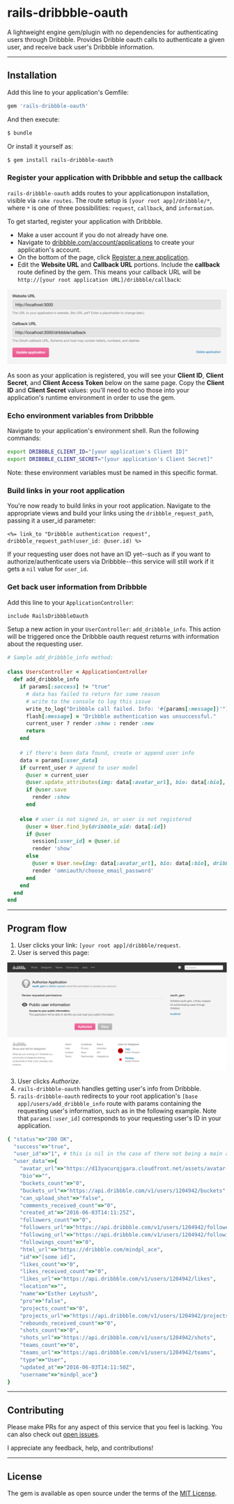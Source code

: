 # rails-dribbble-oauth
A lightweight engine gem/plugin with no dependencies for authenticating users through Dribbble. Provides Dribble oauth calls to authenticate a given user, and receive back user's Dribbble information.

<hr>

## Installation
Add this line to your application's Gemfile:

```ruby
gem 'rails-dribbble-oauth'
```

And then execute:
```bash
$ bundle
```

Or install it yourself as:
```bash
$ gem install rails-dribbble-oauth
```

### Register your application with Dribbble and setup the callback

`rails-dribbble-oauth` adds routes to your applicationupon installation, visible via `rake routes`. The route setup is `[your root app]/dribbble/*`, where `*` is one of three possibilities: `request`, `callback`, and `information`.

To get started, register your application with Dribbble.
* Make a user account if you do not already have one.
* Navigate to [dribbble.com/account/applications](https://dribbble.com/account/applications) to create your application's account.
* On the bottom of the page, click [Register a new application](https://dribbble.com/account/applications/new).
* Edit the **Website URL** and **Callback URL** portions. Include the **callback** route defined by the gem. This means your callback URL will be `http://[your root application URL]/dribbble/callback`:

![callback screenshot](screenshots/callback_screenshot.png)

As soon as your application is registered, you will see your **Client ID**, **Client Secret**, and **Client Access Token** below on the same page. Copy the **Client ID** and **Client Secret** values: you'll need to echo those into your application's runtime environment in order to use the gem.

### Echo environment variables from Dribbble
Navigate to your application's environment shell. Run the following commands:

```bash
export DRIBBBLE_CLIENT_ID="[your application's Client ID]"
export DRIBBBLE_CLIENT_SECRET="[your application's Client Secret]"
```

Note: these environment variables must be named in this specific format.

### Build links in your root application
You're now ready to build links in your root application. Navigate to the appropriate views and build your links using the `dribbble_request_path`, passing it a user_id parameter:
```
<%= link_to "Dribbble authentication request", dribbble_request_path(user_id: @user.id) %>
```

If your requesting user does not have an ID yet--such as if you want to authorize/authenticate users via Dribbble--this service will still work if it gets a `nil` value for `user_id`.

### Get back user information from Dribbble
Add this line to your `ApplicationController`:

```
include RailsDribbbleOauth
```

Setup a new action in your `UserController`: `add_dribbble_info`. This action will be triggered once the Dribbble oauth request returns with information about the requesting user.

```ruby
# Sample add_dribbble_info method:

class UsersController < ApplicationController
  def add_dribbble_info
    if params[:success] != "true"
      # data has failed to return for some reason
      # write to the console to log this issue
      write_to_log("Dribbble call failed. Info: '#{params[:message]}'")
      flash[:message] = "Dribbble authentication was unsuccessful."
      current_user ? render :show : render :new
      return
    end

    # if there's been data found, create or append user info
    data = params[:user_data]
    if current_user # append to user model
      @user = current_user
      @user.update_attributes(img: data[:avatar_url], bio: data[:bio], dribbble: true, dribbble_uid: data[:id], dribbble_url: data[:html_url], role: "designer", first_name: data[:name].split[0], last_name: data[:name].split[1])
      if @user.save
        render :show
      end

    else # user is not signed in, or user is not registered
      @user = User.find_by(dribbble_uid: data[:id])
      if @user
        session[:user_id] = @user.id
        render 'show'
      else
        @user = User.new(img: data[:avatar_url], bio: data[:bio], dribbble: true, dribbble_uid: data[:id], dribbble_url: data[:projects_url], role: "designer", first_name: data[:name].split[0], last_name: data[:name].split[1])
        render 'omniauth/choose_email_password'
      end
    end
  end
end
```

<hr>

## Program flow
1. User clicks your link: `[your root app]/dribbble/request`.
2. User is served this page:

![oauth request](screenshots/oauth_request.png)

3. User clicks *Authorize*.
4. `rails-dribbble-oauth` handles getting user's info from Dribbble.
4. `rails-dribbble-oauth` redirects to your root application's `[base app]/users/add_dribbble_info` route with params containing the requesting user's information, such as in the following example. Note that `params[:user_id]` corresponds to your requesting user's ID in your application.

```ruby
{ "status"=>"200 OK",
  "success"=>"true",
  "user_id"=>"1", # this is nil in the case of there not being a main app user registered initially
  "user_data"=>{
    "avatar_url"=>"https://d13yacurqjgara.cloudfront.net/assets/avatar-default-aa2eab7684294781f93bc99ad394a0eb3249c5768c21390163c9f55ea8ef83a4.gif",
    "bio"=>"",
    "buckets_count"=>"0",
    "buckets_url"=>"https://api.dribbble.com/v1/users/1204942/buckets",
    "can_upload_shot"=>"false",
    "comments_received_count"=>"0",
    "created_at"=>"2016-06-03T14:11:25Z",
    "followers_count"=>"0",
    "followers_url"=>"https://api.dribbble.com/v1/users/1204942/followers",
    "following_url"=>"https://api.dribbble.com/v1/users/1204942/following",
    "followings_count"=>"0",
    "html_url"=>"https://dribbble.com/mindpl_ace",
    "id"=>"[some id]",
    "likes_count"=>"0",
    "likes_received_count"=>"0",
    "likes_url"=>"https://api.dribbble.com/v1/users/1204942/likes",
    "location"=>"",
    "name"=>"Esther Leytush",
    "pro"=>"false",
    "projects_count"=>"0",
    "projects_url"=>"https://api.dribbble.com/v1/users/1204942/projects",
    "rebounds_received_count"=>"0",
    "shots_count"=>"0",
    "shots_url"=>"https://api.dribbble.com/v1/users/1204942/shots",
    "teams_count"=>"0",
    "teams_url"=>"https://api.dribbble.com/v1/users/1204942/teams",
    "type"=>"User",
    "updated_at"=>"2016-06-03T14:11:50Z",
    "username"=>"mindpl_ace"}
}
```

<hr>

## Contributing
Please make PRs for any aspect of this service that you feel is lacking. You can also check out [open issues](https://github.com/mindplace/rails-dribbble-oauth/issues).

I appreciate any feedback, help, and contributions!

<hr>

## License
The gem is available as open source under the terms of the [MIT License](http://opensource.org/licenses/MIT).
